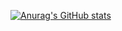 [![Anurag's GitHub stats](https://github-readme-stats.vercel.app/api?username=BlueSchnabeltier&theme=dracula)](https://github.com/anuraghazra/github-readme-stats)
